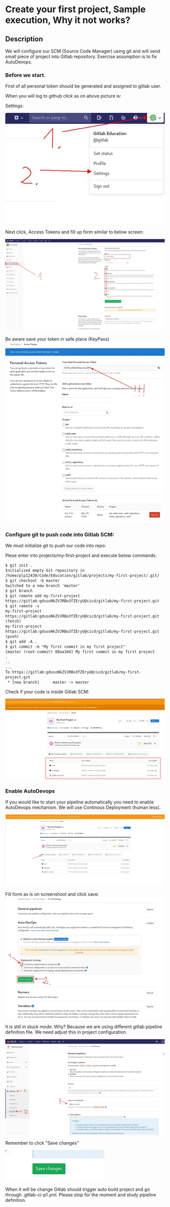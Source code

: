 # Create your first project, Sample execution, Why it not works?

## Description
We will configure our SCM (Source Code Manager) using git and will send small piece of
project into Gitlab repository. Exercise assumption is to fix AutoDevops.

### Before we start.
First of all personal token should be generated and assigned to gitlab user.

When you will log to github click as on above picture is:

Settings:

![](./images/create-gitlab-token.jpg "")

Next click, Access Tokens and fill up form similar to below screen:

![](./images/create-token-form.jpg "")

Be aware save your token in safe place (KeyPass)
![](./images/save-token-in-keypass.jpg "")

### Configure git to push code into Gitlab SCM:
We must initialize git to push our code into repo:

Plese enter into projects/my-first-project and execute below commands:

```
$ git init .
Initialized empty Git repository in /home/plp12439/Code/Education/gitlab/projects/my-first-project/.git/
$ git checkout -b master
Switched to a new branch 'master'
$ git branch
$ git remote add my-first-project https://gitlab:gdusoNkZVJRBo3fZEryU@cicd/gitlab/my-first-project.git
$ git remote -v
my-first-project	https://gitlab:gdusoNkZVJRBo3fZEryU@cicd/gitlab/my-first-project.git (fetch)
my-first-project	https://gitlab:gdusoNkZVJRBo3fZEryU@cicd/gitlab/my-first-project.git (push)
$ git add -A .
$ git commit -m "My first commit in my first project"
[master (root-commit) 88aa104] My first commit in my first project
.
..
...
To https://gitlab:gdusoNkZVJRBo3fZEryU@cicd/gitlab/my-first-project.git
 * [new branch]      master -> master
```

Check if your code is inside Gitlab SCM:

![](./images/my-first-project-repo-synch.jpg "")

### Enable AutoDevops

If you would like to start your pipeline automatically you need to enable AutoDevops mechanism. We will use Continous Deployment (human less).

![](./images/auto-devops-enable-1.jpg "")

Fill form as is on screenshoot and click save:
![](./images/auto-devops-enable-2.jpg "")

It is still in stuck mode. Why? Because we are using different gitlab pipeline definition file. We need adjust this in project configuration.

![](./images/auto-devops-custom-pipeline-file.jpg "")

Remember to click "Save changes"

![](./images/save-changes-pipeline-config.jpg "")

When it will be change Gitlab should trigger auto build project and go through .gitlab-ci-p1.yml. Please stop for the moment and study pipeline definition.
